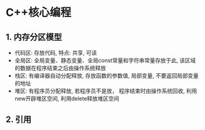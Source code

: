 # C++核心编程
## 1. 内存分区模型
+ 代码区: 存放代码, 特点: 共享, 可读
+ 全局区: 全局变量、静态变量、全局const常量和字符串常量存放于此, 该区域的数据在程序结束之后由操作系统释放
+ 栈区: 有编译器自动分配释放, 存放函数的参数值, 局部变量, 不要返回局部变量的地址
+ 堆区: 有程序员分配释放, 若程序员不是放， 程序结束时由操作系统回收, 利用new开辟堆区空间, 利用delete释放堆区空间
## 2. 引用
